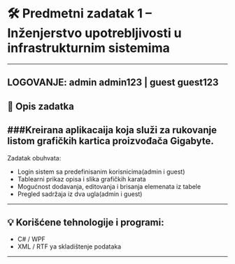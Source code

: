 # 🛠️ Predmetni zadatak 1 – Inženjerstvo upotrebljivosti u infrastrukturnim sistemima
----------------------------------------------------------------------------------------------
## LOGOVANJE: admin admin123 | guest guest123

## 📌 Opis zadatka
###Kreirana aplikacaija koja služi za rukovanje listom grafičkih kartica proizvođača Gigabyte.
----------------------------------------------------------------------------------------------
Zadatak obuhvata:
- Login sistem sa predefinisanim korisnicima(admin i guest)
- Tablearni prikaz opisa i slika grafičkih karata 
- Mogućnost dodavanja, editovanja i brisanja elemenata iz tabele
- Pregled sadržaja iz dva ugla(admin i guest)
----------------------------------------------------------------------------------------------
## 💡 Korišćene tehnologije i programi:
- C# / WPF
- XML / RTF ya skladištenje podataka
----------------------------------------------------------------------------------------------
